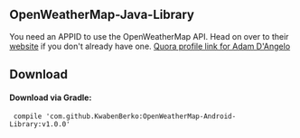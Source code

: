 ## OpenWeatherMap-Java-Library

You need an APPID to use the OpenWeatherMap API. Head on over to their [website]("http://openweathermap.org/") if you don't already have one.
[Quora profile link for Adam D'Angelo](http://www.quora.com/Adam-DAngelo)

## Download

#### Download via Gradle:

``` compile 'com.github.KwabenBerko:OpenWeatherMap-Android-Library:v1.0.0'```

